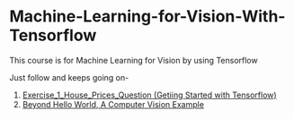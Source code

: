 # Machine-Learning-for-Vision-With-Tensorflow

This course is for Machine Learning for Vision by using Tensorflow

Just follow and keeps going on-

1. [Exercise_1_House_Prices_Question (Getiing Started with Tensorflow)](https://github.com/Dipeshpal/Machine-Learning-for-Vision-With-Tensorflow/blob/master/Exercise_1_House_Prices_Question.md)
2. [Beyond Hello World, A Computer Vision Example](https://github.com/Dipeshpal/Machine-Learning-for-Vision-With-Tensorflow/blob/master/Beyond%20Hello%20World%2C%20A%20Computer%20Vision%20Example.md)
